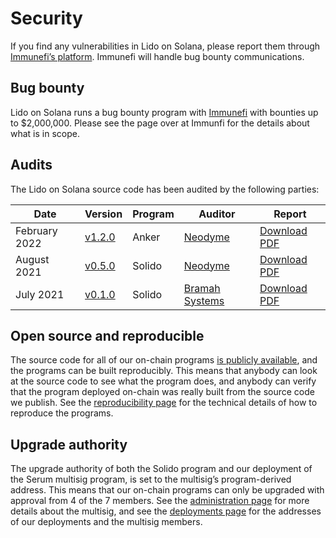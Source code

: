 # Security

If you find any vulnerabilities in Lido on Solana, please report them through
[Immunefi’s platform][immunefi]. Immunefi will handle bug bounty communications.

[immunefi]: https://immunefi.com/bounty/lidoforsolana

## Bug bounty

Lido on Solana runs a bug bounty program with [Immunefi][immunefi] with
bounties up to $2,000,000. Please see the page over at Immunfi for the details
about what is in scope.

## Audits

The Lido on Solana source code has been audited by the following parties:

| Date                      | Version          | Program | Auditor                  | Report                          |
|---------------------------|------------------|---------|--------------------------|---------------------------------|
| February 2022             | [v1.2.0][v1.2.0] | Anker   | [Neodyme][neodyme]       | [Download PDF][neodyme-report2] |
| August 2021               | [v0.5.0][v0.5.0] | Solido  | [Neodyme][neodyme]       | [Download PDF][neodyme-report]  |
| July 2021                 | [v0.1.0][v0.1.0] | Solido  | [Bramah Systems][bramah] | [Download PDF][bramah-report]   |

[neodyme]:        https://neodyme.io/
[bramah]:         https://www.bramah.systems/
[bramah-report]:  https://github.com/lidofinance/solido/raw/b95fc4fe9435a1d5ccdaae60011ea59dd93afed8/audit/2021-07-05-bramah-systems.pdf
[neodyme-report]: https://github.com/lidofinance/solido/raw/cb3805689e042fe88abd9f9c17adb9c10e029e18/audit/2021-08-03-neodyme.pdf
[neodyme-report2]: https://github.com/lidofinance/solido/raw/163b26aee08958fbdc0f3909ccb6ef606a1ea0f2/audit/2022-04-06-neodyme.pdf
[v0.1.0]:         https://github.com/lidofinance/solido/tree/v0.1.0
[v0.5.0]:         https://github.com/lidofinance/solido/tree/v0.5.0
[v1.2.0]:         https://github.com/lidofinance/solido/tree/v1.2.0

## Open source and reproducible

The source code for all of our on-chain programs [is publicly available][src],
and the programs can be built reproducibly. This means that anybody can look at
the source code to see what the program does, and anybody can verify that the
program deployed on-chain was really built from the source code we publish.
See the [reproducibility page](development/reproducibility) for the technical
details of how to reproduce the programs.

[src]: https://github.com/lidofinance/solido

## Upgrade authority

The upgrade authority of both the Solido program and our deployment of the Serum
multisig program, is set to the multisig’s program-derived address. This means
that our on-chain programs can only be upgraded with approval from 4 of the 7
members. See the [administration page](administration) for more details about
the multisig, and see the [deployments page](deployments) for the addresses of
our deployments and the multisig members.

